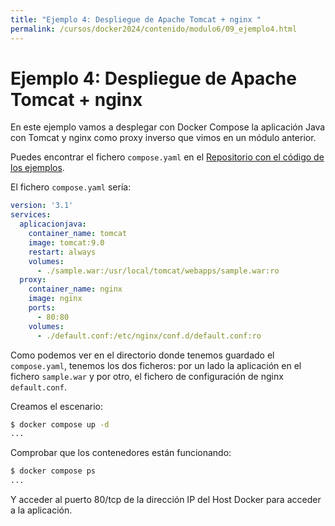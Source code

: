 ```yaml
---
title: "Ejemplo 4: Despliegue de Apache Tomcat + nginx "
permalink: /cursos/docker2024/contenido/modulo6/09_ejemplo4.html
---
```

# Ejemplo 4: Despliegue de Apache Tomcat + nginx 

En este ejemplo vamos a desplegar con Docker Compose la aplicación Java con Tomcat y nginx como proxy inverso que vimos en un módulo anterior.

Puedes encontrar el fichero `compose.yaml` en el [Repositorio con el código de los ejemplos](https://github.com/josedom24/ejemplos_curso_docker_ow).

El fichero `compose.yaml` sería:

```yaml
version: '3.1'
services:
  aplicacionjava:
    container_name: tomcat
    image: tomcat:9.0
    restart: always
    volumes:
      - ./sample.war:/usr/local/tomcat/webapps/sample.war:ro
  proxy:
    container_name: nginx
    image: nginx
    ports:
      - 80:80
    volumes:
      - ./default.conf:/etc/nginx/conf.d/default.conf:ro
```

Como podemos ver en el directorio donde tenemos guardado el `compose.yaml`, tenemos los dos ficheros: por un lado la aplicación en el fichero `sample.war` y por otro, el fichero de configuración de nginx `default.conf`.

Creamos el escenario:

```bash
$ docker compose up -d
...
```

Comprobar que los contenedores están funcionando:

```bash
$ docker compose ps
...
```

Y acceder al puerto 80/tcp de la dirección IP del Host Docker para acceder a la aplicación.